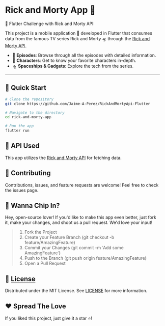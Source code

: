 # Rick and Morty App 🌌

🚀 Flutter Challenge with Rick and Morty API


This project is a mobile application 📱 developed in Flutter that consumes data from the famous TV series Rick and Morty 🛸 through the [Rick and Morty API](https://rickandmortyapi.com/).


- 📜 **Episodes**: Browse through all the episodes with detailed information.
- 🧪 **Characters**: Get to know your favorite characters in-depth.
- 🛸 **Spaceships & Gadgets**: Explore the tech from the series.

---

## 🚀 Quick Start

```bash
# Clone the repository
git clone https://github.com/Jaime-A-Perez/RickAndMortyApi-Flutter

# Navigate to the directory
cd rick-and-morty-app

# Run the app
flutter run
   ```

##   🤖 API Used

This app utilizes the [Rick and Morty API](https://rickandmortyapi.com/) for fetching data.

## 🤝 Contributing

Contributions, issues, and feature requests are welcome! Feel free to check the issues page.

## 🤝 Wanna Chip In? 
Hey, open-source lover! If you'd like to make this app even better, just fork it, make your changes, and shoot us a pull request. We'd love your input!

> 1. Fork the Project
> 2. Create your Feature Branch (git checkout -b feature/AmazingFeature)
> 3. Commit your Changes (git commit -m 'Add some AmazingFeature')
> 4. Push to the Branch (git push origin feature/AmazingFeature)
> 5. Open a Pull Request

## 📜 [License](https://github.com/Jaime-A-Perez/RickAndMortyApi-Flutter/blob/main/LICENSE)

Distributed under the MIT License. See [LICENSE](https://github.com/Jaime-A-Perez/RickAndMortyApi-Flutter/blob/main/LICENSE) for more information.

## ❤️ Spread The Love 

If you liked this project, just give it a star ⭐! 
